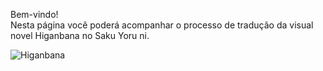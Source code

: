 Bem-vindo!<br/>
Nesta página você poderá acompanhar o processo de tradução da visual novel Higanbana no Saku Yoru ni. 


![Higanbana](/kikachangames-github-pages/hg1.png)

